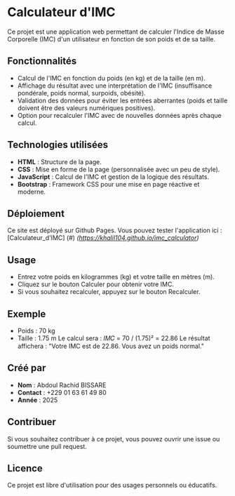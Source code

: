 # Calculateur d'IMC

Ce projet est une application web permettant de calculer l'Indice de Masse Corporelle (IMC) d'un utilisateur en fonction de son poids et de sa taille.

## Fonctionnalités

- Calcul de l'IMC en fonction du poids (en kg) et de la taille (en m).
- Affichage du résultat avec une interprétation de l'IMC (insuffisance pondérale, poids normal, surpoids, obésité).
- Validation des données pour éviter les entrées aberrantes (poids et taille doivent être des valeurs numériques positives).
- Option pour recalculer l'IMC avec de nouvelles données après chaque calcul.

## Technologies utilisées

- **HTML** : Structure de la page.
- **CSS** : Mise en forme de la page (personnalisée avec un peu de style).
- **JavaScript** : Calcul de l'IMC et gestion de la logique des résultats.
- **Bootstrap** : Framework CSS pour une mise en page réactive et moderne.

## Déploiement
Ce site est déployé sur Github Pages. Vous pouvez tester l'application ici : [Calculateur_d'IMC] (#) *(https://khalil104.github.io/imc_calculator)*

## Usage
- Entrez votre poids en kilogrammes (kg) et votre taille en mètres (m).
- Cliquez sur le bouton Calculer pour obtenir votre IMC.
- Si vous souhaitez recalculer, appuyez sur le bouton Recalculer.

## Exemple
- Poids : 70 kg
- Taille : 1.75 m
Le calcul sera : 𝐼𝑀𝐶 = 70 / (1.75)² = 22.86
Le résultat affichera :
"Votre IMC est de 22.86. Vous avez un poids normal."

## Créé par
- **Nom** : Abdoul Rachid BISSARE  
- **Contact** : +229 01 63 61 49 80  
- **Année** : 2025

## Contribuer
Si vous souhaitez contribuer à ce projet, vous pouvez ouvrir une issue ou soumettre une pull request.

## Licence
Ce projet est libre d'utilisation pour des usages personnels ou éducatifs.